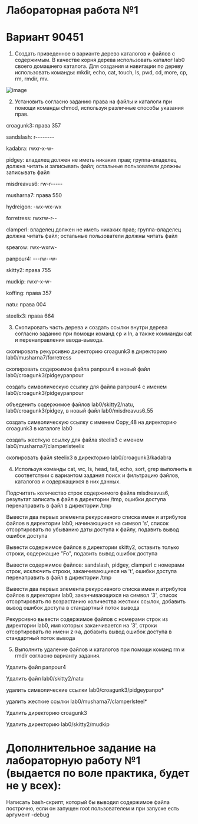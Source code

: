 # Лабораторная работа №1

# Вариант 90451

1. Создать приведенное в варианте дерево каталогов и файлов с содержимым. В качестве корня дерева использовать каталог lab0 своего домашнего каталога. Для создания и навигации по дереву использовать команды: mkdir, echo, cat, touch, ls, pwd, cd, more, cp, rm, rmdir, mv.

![image](https://github.com/sergeyprohaker/ITMO_Studies/assets/46615564/412dbe65-6b3d-4d3b-a857-6d38b0bbbb5e)

2. Установить согласно заданию права на файлы и каталоги при помощи команды chmod, используя различные способы указания прав.

croagunk3: права 357

sandslash: r--------

kadabra: rwxr-x-w-

pidgey: владелец должен не иметь никаких прав; группа-владелец должна читать и записывать файл; остальные пользователи должны записывать файл

misdreavus6: rw-r-----

musharna7: права 550

hydreigon: -wx-wx-wx

forretress: rwxrw-r--

clamperl: владелец должен не иметь никаких прав; группа-владелец должна читать файл; остальные пользователи должны читать файл

spearow: rwx-wxrw-

panpour4: ---rw--w-

skitty2: права 755

mudkip: rwxr-x-w-

koffing: права 357

natu: права 004

steelix3: права 664

3. Скопировать часть дерева и создать ссылки внутри дерева согласно заданию при помощи команд cp и ln, а также комманды cat и перенаправления ввода-вывода.

скопировать рекурсивно директорию croagunk3 в директорию lab0/musharna7/forretress

скопировать содержимое файла panpour4 в новый файл lab0/croagunk3/pidgeypanpour

cоздать символическую ссылку для файла panpour4 с именем lab0/croagunk3/pidgeypanpour

объеденить содержимое файлов lab0/skitty2/natu, lab0/croagunk3/pidgey, в новый файл lab0/misdreavus6_55

создать символическую ссылку c именем Copy_48 на директорию croagunk3 в каталоге lab0

cоздать жесткую ссылку для файла steelix3 с именем lab0/musharna7/clamperlsteelix

скопировать файл steelix3 в директорию lab0/croagunk3/kadabra

4. Используя команды cat, wc, ls, head, tail, echo, sort, grep выполнить в соответствии с вариантом задания поиск и фильтрацию файлов, каталогов и содержащихся в них данных.

Подсчитать количество строк содержимого файла misdreavus6, результат записать в файл в директории /tmp, ошибки доступа перенаправить в файл в директории /tmp

Вывести два первых элемента рекурсивного списка имен и атрибутов файлов в директории lab0, начинающихся на символ 's', список отсортировать по убыванию даты доступа к файлу, подавить вывод ошибок доступа

Вывести содержимое файлов в директории skitty2, оставить только строки, содержащие "Fo", подавить вывод ошибок доступа

Вывести содержимое файлов: sandslash, pidgey, clamperl с номерами строк, исключить строки, заканчивающиеся на 't', ошибки доступа перенаправить в файл в директории /tmp

Вывести два первых элемента рекурсивного списка имен и атрибутов файлов в директории lab0, заканчивающихся на символ '3', список отсортировать по возрастанию количества жестких ссылок, добавить вывод ошибок доступа в стандартный поток вывода

Рекурсивно вывести содержимое файлов с номерами строк из директории lab0, имя которых заканчивается на '3', строки отсортировать по имени z->a, добавить вывод ошибок доступа в стандартный поток вывода

5. Выполнить удаление файлов и каталогов при помощи команд rm и rmdir согласно варианту задания.

Удалить файл panpour4

Удалить файл lab0/skitty2/natu

удалить символические ссылки lab0/croagunk3/pidgeypanpo*

удалить жесткие ссылки lab0/musharna7/clamperlsteel*

Удалить директорию croagunk3

Удалить директорию lab0/skitty2/mudkip

# Дополнительное задание на лабораторную работу №1 (выдается по воле практика, будет не у всех):

Написать bash-скрипт, который бы выводил содержимое файла построчно, если он запущен root пользователем и при запуске есть аргумент -debug
